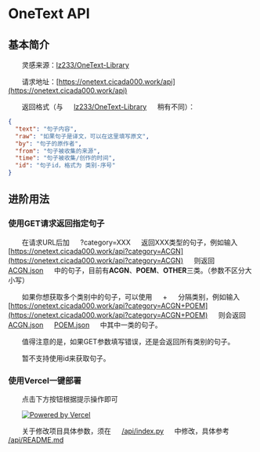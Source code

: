 # OneText API

## 基本简介

&emsp;&emsp;灵感来源：[lz233/OneText-Library](https://github.com/lz233/OneText-Library)

&emsp;&emsp;请求地址：[https://onetext.cicada000.work/api](https://onetext.cicada000.work/api)

&emsp;&emsp;返回格式（与 &emsp; [lz233/OneText-Library](https://github.com/lz233/OneText-Library) &emsp; 稍有不同）：

```json
{
  "text": "句子内容",
  "raw": "如果句子是译文，可以在这里填写原文",
  "by": "句子的原作者",
  "from": "句子被收集的来源",
  "time": "句子被收集/创作的时间",
  "id": "句子id，格式为 类别-序号"
}
```

## 进阶用法

### 使用GET请求返回指定句子

&emsp;&emsp;在请求URL后加 &emsp; ?category=XXX &emsp; 返回XXX类型的句子，例如输入 &emsp; [https://onetext.cicada000.work/api?category=ACGN](https://onetext.cicada000.work/api?category=ACGN) &emsp; 则返回 &emsp; [ACGN.json](https://github.com/Cicada000/OneText-API-Python/blob/main/ACGN.json) &emsp; 中的句子，目前有**ACGN**、**POEM**、**OTHER**三类。（参数不区分大小写）

&emsp;&emsp;如果你想获取多个类别中的句子，可以使用 &emsp; + &emsp; 分隔类别，例如输入 &emsp; [https://onetext.cicada000.work/api?category=ACGN+POEM](https://onetext.cicada000.work/api?category=ACGN+POEM) &emsp; 则会返回 &emsp; [ACGN.json](https://github.com/Cicada000/OneText-API-Python/blob/main/ACGN.json) &emsp; [POEM.json](https://github.com/Cicada000/OneText-API-Python/blob/main/POEM.json) &emsp; 中其中一类的句子。

&emsp;&emsp;值得注意的是，如果GET参数填写错误，还是会返回所有类别的句子。

&emsp;&emsp;暂不支持使用id来获取句子。

### 使用Vercel一键部署

&emsp;&emsp;点击下方按钮根据提示操作即可

&emsp;&emsp;[![Powered by Vercel](https://www.datocms-assets.com/31049/1618983297-powered-by-vercel.svg)](https://vercel.com/new/clone?repository-url=https://github.com/Cicada000/OneText-API-Python)

&emsp;&emsp;关于修改项目具体参数，须在 &emsp; [/api/index.py](https://github.com/Cicada000/OneText-API-Python/blob/main/api/index.py) &emsp; 中修改，具体参考 &emsp; [/api/README.md](https://github.com/Cicada000/OneText-API-Python/blob/main/api/README.md)


